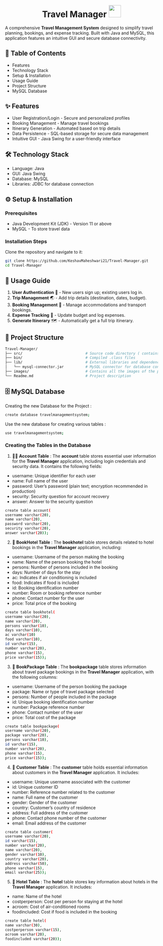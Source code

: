 <h1 align="center">Travel Manager <img width="40" src="images/plane.gif"></h1>

A comprehensive **Travel Management System** designed to simplify travel planning, bookings, and expense tracking. Built with Java and MySQL, this application features an intuitive GUI and secure database connectivity.

## 📑 Table of Contents

- Features
- Technology Stack
- Setup & Installation
- Usage Guide
- Project Structure
- MySQL Database 

## ✨ Features

- User Registration/Login - Secure and personalized profiles
- Booking Management - Manage travel bookings
- Itinerary Generation - Automated based on trip details
- Data Persistence - SQL-based storage for secure data management
- Intuitive GUI - Java Swing for a user-friendly interface

## 🛠️ Technology Stack

- Language: Java
- GUI: Java Swing
- Database: MySQL
- Libraries: JDBC for database connection

## ⚙️ Setup & Installation

### Prerequisites

- Java Development Kit (JDK) - Version 11 or above
- MySQL - To store travel data

### Installation Steps

Clone the repository and navigate to it:

```bash
git clone https://github.com/KeshavMaheshwari21/Travel-Manager.git
cd Travel-Manager
```

## 📖 Usage Guide

1. **User Authentication** 🔑 - New users sign up; existing users log in.
2. **Trip Management** 🌏 - Add trip details (destination, dates, budget).
3. **Booking Management** 🏨 - Manage accommodations and transport bookings.
4. **Expense Tracking** 💸 - Update budget and log expenses.
5. **Generate Itinerary** 🗺️ - Automatically get a full trip itinerary.

## 📂 Project Structure

```bash
Travel-Manager/
├── src/                             # Source code directory ( contains all the java files )
├── bin/                             # Compiled .class files                         
├── lib/                             # External libraries and dependencies
│   └── mysql-connector.jar          # MySQL connector for database connection
├── images/                          # Contains all the images of the projects                        
└── Readme.md                        # Project description
```

## 🗄️ MySQL Database 

Creating the new Database for the Project :
```bash
create database travelmanagementsystem;
```

Use the new database for creating various tables :

```bash
use travelmanagementsystem;
```

### Creating the Tables in the Database

1. 🧑‍💼 **Account Table** : The **account** table stores essential user information for the **Travel Manager** application, including login credentials and security data. It contains the following fields:
- username: Unique identifier for each user
- name: Full name of the user
- password: User’s password (plain text; encryption recommended in production)
- security: Security question for account recovery
- answer: Answer to the security question

```bash
create table account(
username varchar(20),
name varchar(20),
password varchar(20),
security varchar(20),
answer varchar(20));
```

2. 🏨 **BookHotel Table** : The **bookhotel** table stores details related to hotel bookings in the **Travel Manager** application, including:
- username: Username of the person making the booking
- name: Name of the person booking the hotel
- persons: Number of persons included in the booking
- days: Number of days for the stay
- ac: Indicates if air conditioning is included
- food: Indicates if food is included
- id: Booking identification number
- number: Room or booking reference number
- phone: Contact number for the user
- price: Total price of the booking

```bash
create table bookhotel(
username varchar(20),
name varchar(20),
persons varchar(10),
days varchar(10),
ac varchar(10)
food varchar(10),
id varchar(15),
number varchar(20),
phone varchar(15),
price varchar(15));
```

3. 🎫 **BookPackage Table** : The **bookpackage** table stores information about travel package bookings in the **Travel Manager** application, with the following columns:
- username: Username of the person booking the package
- package: Name or type of travel package selected
- persons: Number of people included in the package
- id: Unique booking identification number
- number: Package reference number
- phone: Contact number of the user
- price: Total cost of the package

```bash
create table bookpackage(
username varchar(20),
package varchar(20),
persons varchar(10),
id varchar(15),
number varchar(20),
phone varchar(15),
price varchar(15));
```

4. 🧍 **Customer Table** : The **customer** table holds essential information about customers in the **Travel Manager** application. It includes:
- username: Unique username associated with the customer
- id: Unique customer ID
- number: Reference number related to the customer
- name: Full name of the customer
- gender: Gender of the customer
- country: Customer’s country of residence
- address: Full address of the customer
- phone: Contact phone number of the customer
- email: Email address of the customer

```bash
create table customer(
username varchar(20),
id varchar(15),
number varchar(20),
name varchar(20),
gender varchar(10),
country varchar(20),
address varchar(50),
phone varchar(15),
email varchar(25));
```

5. 🏩 **Hotel Table** : The **hotel** table stores key information about hotels in the **Travel Manager** application. It includes:
- name: Name of the hotel
- costperperson: Cost per person for staying at the hotel
- acroom: Cost of air-conditioned rooms
- foodincluded: Cost if food is included in the booking

```bash
create table hotel(
name varchar(30),
costperperson varchar(15),
acroom varchar(20),
foodincluded varchar(20));
```
